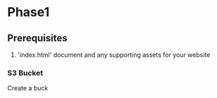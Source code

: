 # Phase1

## Prerequisites

1. 'index.html' document and any supporting assets for your website

### S3 Bucket
Create a buck